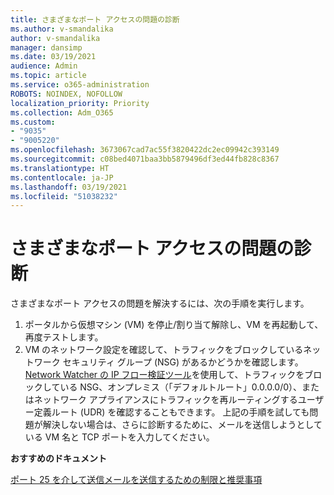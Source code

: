 ```yaml
---
title: さまざまなポート アクセスの問題の診断
ms.author: v-smandalika
author: v-smandalika
manager: dansimp
ms.date: 03/19/2021
audience: Admin
ms.topic: article
ms.service: o365-administration
ROBOTS: NOINDEX, NOFOLLOW
localization_priority: Priority
ms.collection: Adm_O365
ms.custom:
- "9035"
- "9005220"
ms.openlocfilehash: 3673067cad7ac55f3820422dc2ec09942c393149
ms.sourcegitcommit: c08bed4071baa3bb5879496df3ed44fb828c8367
ms.translationtype: HT
ms.contentlocale: ja-JP
ms.lasthandoff: 03/19/2021
ms.locfileid: "51038232"
---
```

# <a name="diagnostics-for-different-ports-access-issues"></a>さまざまなポート アクセスの問題の診断

さまざまなポート アクセスの問題を解決するには、次の手順を実行します。

1. ポータルから仮想マシン (VM) を停止/割り当て解除し、VM を再起動して、再度テストします。 
2. VM のネットワーク設定を確認して、トラフィックをブロックしているネットワーク セキュリティ グループ (NSG) があるかどうかを確認します。 [Network Watcher の IP フロー検証ツール](https://docs.microsoft.com/azure/network-watcher/network-watcher-ip-flow-verify-overview?WT.mc_id=Portal-Microsoft_Azure_Support)を使用して、トラフィックをブロックしている NSG、オンプレミス（「デフォルトルート」0.0.0.0/0）、またはネットワーク アプライアンスにトラフィックを再ルーティングするユーザー定義ルート (UDR) を確認することもできます。
上記の手順を試しても問題が解決しない場合は、さらに診断するために、メールを送信しようとしている VM 名と TCP ポートを入力してください。

**おすすめのドキュメント**

[ポート 25 を介して送信メールを送信するための制限と推奨事項](https://docs.microsoft.com/azure/virtual-network/troubleshoot-outbound-smtp-connectivity)